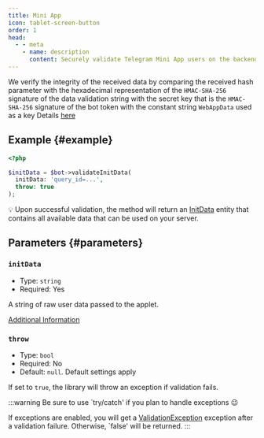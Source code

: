 ```yaml
---
title: Mini App
icon: tablet-screen-button
order: 1
head:
  - - meta
    - name: description
      content: Securely validate Telegram Mini App users on the backend of your PHP project using the TgWebValid library.
---
```


We verify the integrity of the received data by comparing the received hash parameter with the hexadecimal representation of the `HMAC-SHA-256` signature of the data validation string with the secret key that is the `HMAC-SHA-256` signature of the bot token with the constant string `WebAppData` used as a key Details [here](https://core.telegram.org/bots/webapps#validating-data-received-via-the-mini-app)

## Example {#example}

```php
<?php

$initData = $bot->validateInitData(
  initData: 'query_id=...',
  throw: true
);
```

:bulb: Upon successful validation, the method will return an [InitData](../entity/init-data/) entity that contains all available data that can be used on your server.

## Parameters {#parameters}

### `initData`
- Type: `string`
- Required: Yes

A string of raw user data passed to the applet.

[Additional Information](https://core.telegram.org/bots/webapps#initializing-mini-apps)

### `throw`
- Type: `bool`
- Required: No
- Default: `null`. Default settings apply

If set to `true`, the library will throw an exception if validation fails.

:::warning
Be sure to use `try/catch' if you plan to handle exceptions :wink:

If exceptions are enabled, you will get a [ValidationException](../exception/validation.md) exception after a validation failure. Otherwise, `false' will be returned.
:::